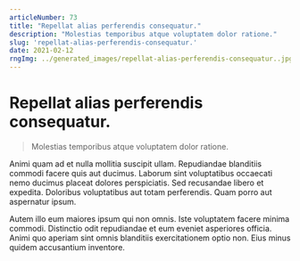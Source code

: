 ```yaml
---
articleNumber: 73
title: "Repellat alias perferendis consequatur."
description: "Molestias temporibus atque voluptatem dolor ratione."
slug: 'repellat-alias-perferendis-consequatur.'
date: 2021-02-12
rngImg: ../generated_images/repellat-alias-perferendis-consequatur..jpg
---
```


# Repellat alias perferendis consequatur.

> Molestias temporibus atque voluptatem dolor ratione.

Animi quam ad et nulla mollitia suscipit ullam. Repudiandae blanditiis commodi facere quis aut ducimus. Laborum sint voluptatibus occaecati nemo ducimus placeat dolores perspiciatis. Sed recusandae libero et expedita. Doloribus voluptatibus aut totam perferendis. Quam porro aut aspernatur ipsum.
 Autem illo eum maiores ipsum qui non omnis. Iste voluptatem facere minima commodi. Distinctio odit repudiandae et eum eveniet asperiores officia. Animi quo aperiam sint omnis blanditiis exercitationem optio non. Eius minus quidem accusantium inventore.
